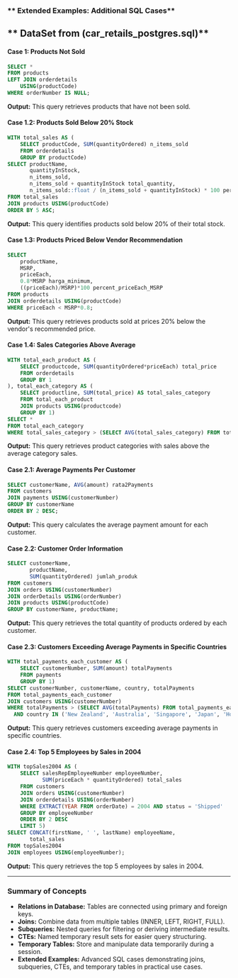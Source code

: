 ### ** Extended Examples: Additional SQL Cases**
## ** DataSet from (car_retails_postgres.sql)**

#### **Case 1: Products Not Sold**
```sql
SELECT * 
FROM products
LEFT JOIN orderdetails
	USING(productCode)
WHERE orderNumber IS NULL;
```
**Output:** This query retrieves products that have not been sold.

#### **Case 1.2: Products Sold Below 20% Stock**
```sql
WITH total_sales AS (
    SELECT productCode, SUM(quantityOrdered) n_items_sold
    FROM orderdetails
    GROUP BY productCode)
SELECT productName,
       quantityInStock,
       n_items_sold,
       n_items_sold + quantityInStock total_quantity,
       n_items_sold::float / (n_items_sold + quantityInStock) * 100 percent_items_sold
FROM total_sales
JOIN products USING(productCode)
ORDER BY 5 ASC;
```
**Output:** This query identifies products sold below 20% of their total stock.

#### **Case 1.3: Products Priced Below Vendor Recommendation**
```sql
SELECT 
    productName, 
    MSRP,
    priceEach,
    0.8*MSRP harga_minimum,
    ((priceEach)/MSRP)*100 percent_priceEach_MSRP
FROM products
JOIN orderdetails USING(productCode)
WHERE priceEach < MSRP*0.8;
```
**Output:** This query retrieves products sold at prices 20% below the vendor's recommended price.

#### **Case 1.4: Sales Categories Above Average**
```sql
WITH total_each_product AS (
    SELECT productcode, SUM(quantityOrdered*priceEach) total_price
    FROM orderdetails
    GROUP BY 1
), total_each_category AS (
    SELECT productline, SUM(total_price) AS total_sales_category
    FROM total_each_product
    JOIN products USING(productcode)
    GROUP BY 1)
SELECT *
FROM total_each_category
WHERE total_sales_category > (SELECT AVG(total_sales_category) FROM total_each_category);
```
**Output:** This query retrieves product categories with sales above the average category sales.

#### **Case 2.1: Average Payments Per Customer**
```sql
SELECT customerName, AVG(amount) rata2Payments
FROM customers
JOIN payments USING(customerNumber)
GROUP BY customerName
ORDER BY 2 DESC;
```
**Output:** This query calculates the average payment amount for each customer.

#### **Case 2.2: Customer Order Information**
```sql
SELECT customerName,
       productName,
       SUM(quantityOrdered) jumlah_produk
FROM customers
JOIN orders USING(customerNumber)
JOIN orderDetails USING(orderNumber)
JOIN products USING(productCode)
GROUP BY customerName, productName;
```
**Output:** This query retrieves the total quantity of products ordered by each customer.

#### **Case 2.3: Customers Exceeding Average Payments in Specific Countries**
```sql
WITH total_payments_each_customer AS (
    SELECT customerNumber, SUM(amount) totalPayments
    FROM payments
    GROUP BY 1)
SELECT customerNumber, customerName, country, totalPayments
FROM total_payments_each_customer
JOIN customers USING(customerNumber)
WHERE totalPayments > (SELECT AVG(totalPayments) FROM total_payments_each_customer)
  AND country IN ('New Zealand', 'Australia', 'Singapore', 'Japan', 'Hong Kong', 'Philippines');
```
**Output:** This query retrieves customers exceeding average payments in specific countries.

#### **Case 2.4: Top 5 Employees by Sales in 2004**
```sql
WITH topSales2004 AS (
    SELECT salesRepEmployeeNumber employeeNumber,
           SUM(priceEach * quantityOrdered) total_sales
    FROM customers
    JOIN orders USING(customerNumber)
    JOIN orderdetails USING(orderNumber)
    WHERE EXTRACT(YEAR FROM orderDate) = 2004 AND status = 'Shipped'
    GROUP BY employeeNumber
    ORDER BY 2 DESC
    LIMIT 5)
SELECT CONCAT(firstName, ' ', lastName) employeeName, 
       total_sales
FROM topSales2004
JOIN employees USING(employeeNumber);
```
**Output:** This query retrieves the top 5 employees by sales in 2004.

---

### **Summary of Concepts**
- **Relations in Database:** Tables are connected using primary and foreign keys.
- **Joins:** Combine data from multiple tables (INNER, LEFT, RIGHT, FULL).
- **Subqueries:** Nested queries for filtering or deriving intermediate results.
- **CTEs:** Named temporary result sets for easier query structuring.
- **Temporary Tables:** Store and manipulate data temporarily during a session.
- **Extended Examples:** Advanced SQL cases demonstrating joins, subqueries, CTEs, and temporary tables in practical use cases.
